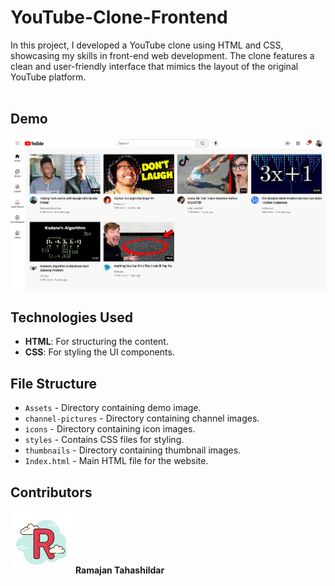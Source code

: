 # YouTube-Clone-Frontend
In this project, I developed a YouTube clone using HTML and CSS, showcasing my skills in front-end web development. The clone features a clean and user-friendly interface that mimics the layout of the original YouTube platform. 
<br>
<br>
<h2> Demo </h2>

![image](https://github.com/ramajan-tahashildar/YouTube-Clone-Frontend/blob/403cbae08b751c8c0c3c2ab9c4b35d4e45b1f645/Asset/Demo.png)

## Technologies Used
- **HTML**: For structuring the content.
- **CSS**: For styling the UI components.

## File Structure
- `Assets` - Directory containing demo image.
- `channel-pictures` - Directory containing channel images.
- `icons` - Directory containing icon images.
- `styles` - Contains CSS files for styling.
- `thumbnails` - Directory containing thumbnail images.
- `Index.html` - Main HTML file for the website.
  
## Contributors
 ![image](Asset/icons8-r-100.png) **Ramajan Tahashildar**
